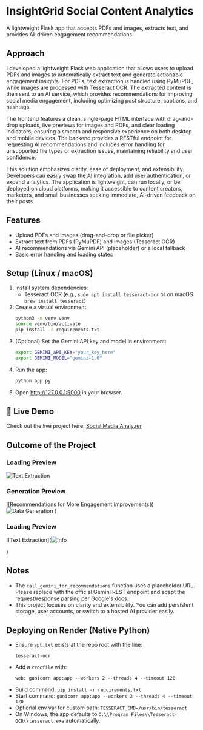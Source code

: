 # InsightGrid Social Content Analytics

A lightweight Flask app that accepts PDFs and images, extracts text, and provides AI-driven engagement recommendations.

## Approach

I developed a lightweight Flask web application that allows users to upload PDFs and images to automatically extract text and generate actionable engagement insights. For PDFs, text extraction is handled using PyMuPDF, while images are processed with Tesseract OCR. The extracted content is then sent to an AI service, which provides recommendations for improving social media engagement, including optimizing post structure, captions, and hashtags.

The frontend features a clean, single-page HTML interface with drag-and-drop uploads, live previews for images and PDFs, and clear loading indicators, ensuring a smooth and responsive experience on both desktop and mobile devices. The backend provides a RESTful endpoint for requesting AI recommendations and includes error handling for unsupported file types or extraction issues, maintaining reliability and user confidence.

This solution emphasizes clarity, ease of deployment, and extensibility. Developers can easily swap the AI integration, add user authentication, or expand analytics. The application is lightweight, can run locally, or be deployed on cloud platforms, making it accessible to content creators, marketers, and small businesses seeking immediate, AI-driven feedback on their posts.

## Features

- Upload PDFs and images (drag-and-drop or file picker)
- Extract text from PDFs (PyMuPDF) and images (Tesseract OCR)
- AI recommendations via Gemini API (placeholder) or a local fallback
- Basic error handling and loading states

## Setup (Linux / macOS)

1. Install system dependencies:
   - Tesseract OCR (e.g., `sudo apt install tesseract-ocr` or on macOS `brew install tesseract`)
2. Create a virtual environment:
   ```bash
   python3 -m venv venv
   source venv/bin/activate
   pip install -r requirements.txt
   ```
3. (Optional) Set the Gemini API key and model in environment:
   ```bash
   export GEMINI_API_KEY="your_key_here"
   export GEMINI_MODEL="gemini-1.0"
   ```
4. Run the app:
   ```bash
   python app.py
   ```
5. Open http://127.0.0.1:5000 in your browser.

## 🚀 Live Demo

Check out the live project here: [Social Media Analyzer](https://insightgrid-social-content-analytics-1.onrender.com/)

## Outcome of the Project

### Loading Preview

![Text Extraction](![Loading](https://github.com/user-attachments/assets/780f1f26-29f3-4f65-bfa1-92624a96e36f)
)

### Generation Preview

![Recommendations for More Engagement improvements](![Data Generation](https://github.com/user-attachments/assets/c38ac5fb-7c8c-4762-8a70-e2edf889c8e2)
)

### Loading Preview

![Text Extraction](![Info](https://github.com/user-attachments/assets/81c84537-d8e7-46b7-97ba-7aec76dcf4dc)

)

## Notes

- The `call_gemini_for_recommendations` function uses a placeholder URL. Please replace with the official Gemini REST endpoint and adapt the request/response parsing per Google's docs.
- This project focuses on clarity and extensibility. You can add persistent storage, user accounts, or switch to a hosted AI provider easily.

## Deploying on Render (Native Python)

- Ensure `apt.txt` exists at the repo root with the line:
  ```
  tesseract-ocr
  ```
- Add a `Procfile` with:
  ```
  web: gunicorn app:app --workers 2 --threads 4 --timeout 120
  ```
- Build command: `pip install -r requirements.txt`
- Start command: `gunicorn app:app --workers 2 --threads 4 --timeout 120`
- Optional env var for custom path: `TESSERACT_CMD=/usr/bin/tesseract`
- On Windows, the app defaults to `C:\\Program Files\\Tesseract-OCR\\tesseract.exe` automatically.
